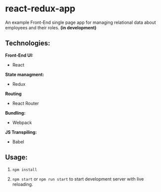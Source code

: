 # react-redux-app

An example Front-End single page app for managing relational data about employees and their roles. **(in development)**

## Technologies:

**Front-End UI:**
- React

**State managment:**
- Redux

**Routing**
- React Router

**Bundling:**
- Webpack

**JS Transpiling:**
- Babel

## Usage:

1. `npm install`

2. `npm start` or `npm run start` to start development server with live reloading.